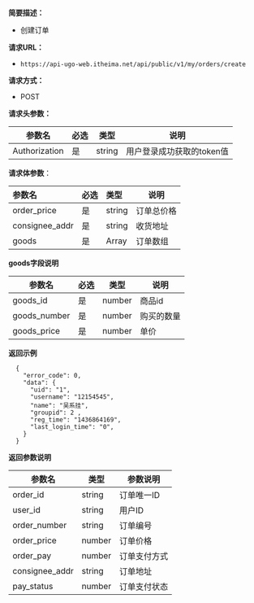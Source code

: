 
   **简要描述：** 

- 创建订单

**请求URL：** 
- ` https://api-ugo-web.itheima.net/api/public/v1/my/orders/create `

**请求方式：**
- POST 

**请求头参数：** 

| 参数名        | 必选 | 类型   | 说明                      |
| ------------- | ---- | ------ | ------------------------- |
| Authorization | 是   | string | 用户登录成功获取的token值 |

**请求体参数**：

|参数名|必选|类型|说明|
|:----    |:---|:----- |-----   |
|order_price |是  |string |订单总价格   |
|consignee_addr |是  |string | 收货地址  |
|goods     |是  |Array | 订单数组  |

**goods字段说明**

| 参数名       | 必选 | 类型   | 说明       |
| ------------ | ---- | ------ | ---------- |
| goods_id     | 是   | number | 商品id     |
| goods_number | 是   | number | 购买的数量 |
| goods_price  | 是   | number | 单价       |

 **返回示例**

``` 
  {
    "error_code": 0,
    "data": {
      "uid": "1",
      "username": "12154545",
      "name": "吴系挂",
      "groupid": 2 ,
      "reg_time": "1436864169",
      "last_login_time": "0",
    }
  }
```

 **返回参数说明** 

| 参数名         | 类型   | 参数说明     |
| -------------- | ------ | ------------ |
| order_id       | string | 订单唯一ID   |
| user_id        | string | 用户ID       |
| order_number   | string | 订单编号     |
| order_price    | number | 订单价格     |
| order_pay      | number | 订单支付方式 |
| consignee_addr | string | 订单地址     |
| pay_status     | number | 订单支付状态 |




